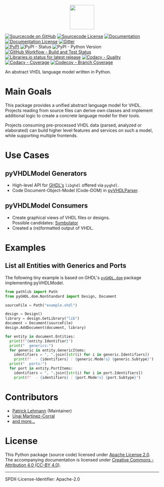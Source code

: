 <p align="center">
  <a title="vhdl.github.io/pyVHDLModel" href="https://vhdl.github.io/pyVHDLModel"><img height="80px" src="doc/_static/logo.svg"/></a>
</p>

[![Sourcecode on GitHub](https://img.shields.io/badge/VHDL-pyVHDLModel-29b6f6.svg?longCache=true&style=flat-square&logo=GitHub&labelColor=0277bd)](https://github.com/vhdl/pyVHDLModel)
[![Sourcecode License](https://img.shields.io/pypi/l/pyVHDLModel?longCache=true&style=flat-square&logo=Apache&label=code)](LICENSE.md)
[![Documentation](https://img.shields.io/website?longCache=true&style=flat-square&label=vhdl.github.io%2FpyVHDLModel&logo=GitHub&logoColor=fff&up_color=blueviolet&up_message=Read%20now%20%E2%9E%9A&url=https%3A%2F%2Fvhdl.github.io%2FpyVHDLModel%2Findex.html)](https://vhdl.github.io/pyVHDLModel/)
[![Documentation License](https://img.shields.io/badge/doc-CC--BY%204.0-green?longCache=true&style=flat-square&logo=CreativeCommons&logoColor=fff)](LICENSE.md)
[![Gitter](https://img.shields.io/badge/chat-on%20gitter-4db797.svg?longCache=true&style=flat-square&logo=gitter&logoColor=e8ecef)](https://gitter.im/hdl/community)  
[![PyPI](https://img.shields.io/pypi/v/pyVHDLModel?longCache=true&style=flat-square&logo=PyPI&logoColor=FBE072)](https://pypi.org/project/pyVHDLModel/)
![PyPI - Status](https://img.shields.io/pypi/status/pyVHDLModel?longCache=true&style=flat-square&logo=PyPI&logoColor=FBE072)
![PyPI - Python Version](https://img.shields.io/pypi/pyversions/pyVHDLModel?longCache=true&style=flat-square&logo=PyPI&logoColor=FBE072)  
[![GitHub Workflow - Build and Test Status](https://img.shields.io/github/workflow/status/vhdl/pyVHDLModel/Pipeline/main?longCache=true&style=flat-square&label=Build%20and%20test&logo=GitHub%20Actions&logoColor=FFFFFF)](https://github.com/VHDL/pyVHDLModel/actions/workflows/Pipeline.yml)
[![Libraries.io status for latest release](https://img.shields.io/librariesio/release/pypi/pyVHDLModel?longCache=true&style=flat-square&logo=Libraries.io&logoColor=fff)](https://libraries.io/github/vhdl/pyVHDLModel)
[![Codacy - Quality](https://img.shields.io/codacy/grade/2286426d2b11417e90010427b7fed8e7?longCache=true&style=flat-square&logo=Codacy)](https://www.codacy.com/gh/VHDL/pyVHDLModel)
[![Codacy - Coverage](https://img.shields.io/codacy/coverage/2286426d2b11417e90010427b7fed8e7?longCache=true&style=flat-square&logo=Codacy)](https://www.codacy.com/gh/VHDL/pyVHDLModel)
[![Codecov - Branch Coverage](https://img.shields.io/codecov/c/github/vhdl/pyVHDLModel?longCache=true&style=flat-square&logo=Codecov)](https://codecov.io/gh/vhdl/pyVHDLModel)

<!--
[![Dependent repos (via libraries.io)](https://img.shields.io/librariesio/dependent-repos/pypi/pyVHDLModel?longCache=true&style=flat-square&logo=GitHub)](https://github.com/vhdl/pyVHDLModel/network/dependents)
[![Libraries.io SourceRank](https://img.shields.io/librariesio/sourcerank/pypi/pyVHDLModel?longCache=true&style=flat-square)](https://libraries.io/github/vhdl/pyVHDLModel/sourcerank)
-->

An abstract VHDL language model written in Python.


# Main Goals

This package provides a unified abstract language model for VHDL.
Projects reading from source files can derive own classes and implement additional logic to create a concrete language
model for their tools.

Projects consuming pre-processed VHDL data (parsed, analyzed or elaborated) can build higher level features and services
on such a model, while supporting multiple frontends.


# Use Cases

## pyVHDLModel Generators

* High-level API for [GHDL's](https://GitHub.com/ghdl/ghdl) `libghdl` offered via `pyghdl`.
* Code Document-Object-Model (Code-DOM) in [pyVHDLParser](https://GitHub.com/Paebbels/pyVHDLParser).

## pyVHDLModel Consumers

* Create graphical views of VHDL files or designs.  
	Possible candidates: [Symbolator](https://GitHub.com/kevinpt/symbolator)
* Created a (re)formatted output of VHDL.


# Examples

## List all Entities with Generics and Ports

The following tiny example is based on GHDL's [`pyGHDL.dom`](https://GitHub.com/ghdl/ghdl/tree/master/pyGHDL/dom) package implementing
pyVHDLModel.

```python
from pathlib import Path
from pyGHDL.dom.NonStandard import Design, Document

sourceFile = Path("example.vhdl")

design = Design()
library = design.GetLibrary("lib")
document = Document(sourceFile)
design.AddDocument(document, library)

for entity in document.Entities:
  print(f"{entity.Identifier}")
  print("  generics:")
  for generic in entity.GenericItems:
    identifiers = ", ".join([str(i) for i in generic.Identifiers])
    print(f"  - {identifiers} : {generic.Mode!s} {generic.Subtype}")
  print("  ports:")
  for port in entity.PortItems:
    identifiers = ", ".join([str(i) for i in port.Identifiers])
    print(f"  - {identifiers} : {port.Mode!s} {port.Subtype}")
```


# Contributors

* [Patrick Lehmann](https://GitHub.com/Paebbels) (Maintainer)
* [Unai Martinez-Corral](https://GitHub.com/umarcor)
* [and more...](https://GitHub.com/VHDL/pyVHDLModel/graphs/contributors)


# License

This Python package (source code) licensed under [Apache License 2.0](LICENSE.md).  
The accompanying documentation is licensed under [Creative Commons - Attribution 4.0 (CC-BY 4.0)](doc/Doc-License.rst).

-------------------------
SPDX-License-Identifier: Apache-2.0
